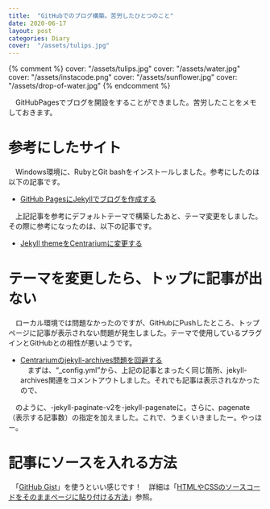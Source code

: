 ```yaml
---
title:  "GitHubでのブログ構築。苦労したひとつのこと"
date: 2020-06-17
layout: post
categories: Diary
cover:  "/assets/tulips.jpg"
---
```

{% comment %}
cover:  "/assets/tulips.jpg"
cover:  "/assets/water.jpg"
cover:  "/assets/instacode.png"
cover:  "/assets/sunflower.jpg"
cover:  "/assets/drop-of-water.jpg"
{% endcomment %}

　GitHubPagesでブログを開設をすることができました。苦労したことをメモしておきます。

# 参考にしたサイト
　Windows環境に、RubyとGit bashをインストールしました。参考にしたのは以下の記事です。
* [GitHub PagesにJekyllでブログを作成する](https://note.com/airis0/n/n191e89b83e1d)<br/>

　上記記事を参考にデフォルトテーマで構築したあと、テーマ変更をしました。その際に参考になったのは、以下の記事です。
* [Jekyll themeをCentrariumに変更する](https://haltaro.github.io/2018/02/11/theme-change)

# テーマを変更したら、トップに記事が出ない
　ローカル環境では問題なかったのですが、GitHubにPushしたところ、トップページに記事が表示されない問題が発生しました。テーマで使用しているプラグインとGitHubとの相性が悪いようです。
*  [Centrariumのjekyll-archives問題を回避する](https://haltaro.github.io/2018/06/15/jekyll-archives)<br/>
　まずは、“_config.yml”から、上記の記事とまったく同じ箇所、jekyll-archives関連をコメントアウトしました。それでも記事は表示されなかったので、

<script src="https://gist.github.com/Hoiko-Takahashi/b57e0376f4b69b68901cc2dafa6961ae.js"></script>

　のように、-jekyll-paginate-v2を-jekyll-pagenateに。さらに、pagenate（表示する記事数）の指定を加えました。これで、うまくいきましたー。やっほー。

# 記事にソースを入れる方法
  　「[GitHub Gist](https://gist.github.com/)」を使うといい感じです！　詳細は「[HTMLやCSSのソースコードをそのままページに貼り付ける方法](https://fukafuka295.jp/source-code-haritsuke/)」参照。

